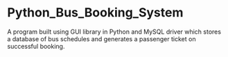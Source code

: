 # Python_Bus_Booking_System
A program built using GUI library in Python and MySQL driver which stores a database of bus schedules and generates a passenger ticket on successful booking.
